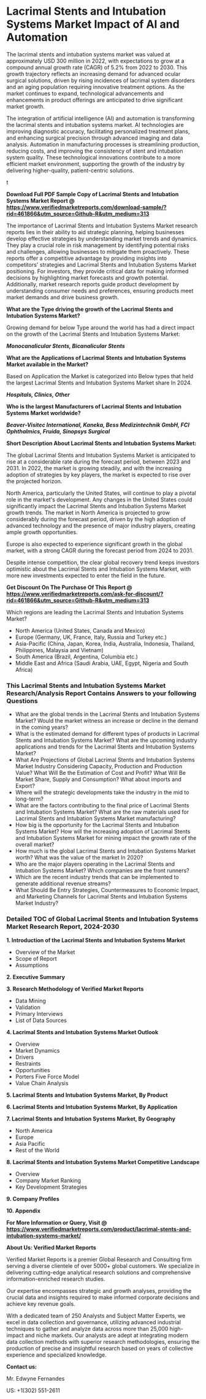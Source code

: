 <meta name="title" content="Global Lacrimal Stents and Intubation Systems Market Impact of AI and Automation"><meta name="description" content="The lacrimal stents and intubation systems market was valued at approximately USD 300 million in 2022, with expectations to grow at a compound annual growth rate (CAGR"><meta name="title" content="Lacrimal Stents and Intubation Systems Market Size, Share, Scope, Trends, Growth, Opportunities, Analysis, Forecast"><h1>Lacrimal Stents and Intubation Systems Market Impact of AI and Automation</h1><p>The lacrimal stents and intubation systems market was valued at approximately USD 300 million in 2022, with expectations to grow at a compound annual growth rate (CAGR) of 5.2% from 2022 to 2030. This growth trajectory reflects an increasing demand for advanced ocular surgical solutions, driven by rising incidences of lacrimal system disorders and an aging population requiring innovative treatment options. As the market continues to expand, technological advancements and enhancements in product offerings are anticipated to drive significant market growth.</p><p>The integration of artificial intelligence (AI) and automation is transforming the lacrimal stents and intubation systems market. AI technologies are improving diagnostic accuracy, facilitating personalized treatment plans, and enhancing surgical precision through advanced imaging and data analysis. Automation in manufacturing processes is streamlining production, reducing costs, and improving the consistency of stent and intubation system quality. These technological innovations contribute to a more efficient market environment, supporting the growth of the industry by delivering higher-quality, patient-centric solutions.</p>t</p><p id="" class=""><strong>Download Full PDF Sample Copy of Lacrimal Stents and Intubation Systems Market Report @ <a href="https://www.verifiedmarketreports.com/download-sample/?rid=461866&utm_source=Github-R&utm_medium=313" target="_blank">https://www.verifiedmarketreports.com/download-sample/?rid=461866&utm_source=Github-R&utm_medium=313</a></strong></p><p>The importance of&nbsp;Lacrimal Stents and Intubation Systems Market research reports lies in their ability to aid strategic planning, helping businesses develop effective strategies by understanding market trends and dynamics. They play a crucial role in risk management by identifying potential risks and challenges, allowing businesses to mitigate them proactively. These reports offer a competitive advantage by providing insights into competitors' strategies and Lacrimal Stents and Intubation Systems Market positioning. For investors, they provide critical data for making informed decisions by highlighting market forecasts and growth potential. Additionally, market research reports guide product development by understanding consumer needs and preferences, ensuring products meet market demands and drive business growth.</p><p><strong>What are the&nbsp;Type driving the growth of the Lacrimal Stents and Intubation Systems Market?</strong></p><p id="" class="">Growing demand for below Type around the world has had a direct impact on the growth of the Lacrimal Stents and Intubation Systems Market:</p><em><strong>Monocanalicular Stents, Bicanalicular Stents</strong></em></p><strong>What are the&nbsp;Applications&nbsp;of Lacrimal Stents and Intubation Systems Market available in the Market?</strong></p><p id="" class="">Based on Application the Market is categorized into Below types that held the largest Lacrimal Stents and Intubation Systems Market share In 2024.</p><em><strong>Hospitals, Clinics, Other</strong></em></p><strong>Who is the largest Manufacturers of Lacrimal Stents and Intubation Systems Market worldwide?</strong></p><p><em><strong>Beaver-Visitec International, Kaneka, Bess Medizintechnik GmbH, FCI Ophthalmics, Fruida, Sinopsys Surgical</strong></em></p><p id="" class=""><strong>Short Description About Lacrimal Stents and Intubation Systems Market:</strong></p><p>The global Lacrimal Stents and Intubation Systems Market is anticipated to rise at a considerable rate during the forecast period, between 2023 and 2031. In 2022, the market is growing steadily, and with the increasing adoption of strategies by key players, the market is expected to rise over the projected horizon.</p><p>North America, particularly the United States, will continue to play a pivotal role in the market's development. Any changes in the United States could significantly impact the Lacrimal Stents and Intubation Systems Market growth trends. The market in North America is projected to grow considerably during the forecast period, driven by the high adoption of advanced technology and the presence of major industry players, creating ample growth opportunities.</p><p>Europe is also expected to experience significant growth in the global market, with a strong CAGR during the forecast period from 2024 to 2031.</p><p>Despite intense competition, the clear global recovery trend keeps investors optimistic about the Lacrimal Stents and Intubation Systems Market, with more new investments expected to enter the field in the future.</p><p id="" class=""><strong>Get Discount On The Purchase Of This Report @ <a href="https://www.verifiedmarketreports.com/ask-for-discount/?rid=461866&utm_source=Github-R&utm_medium=313" target="_blank">https://www.verifiedmarketreports.com/ask-for-discount/?rid=461866&utm_source=Github-R&utm_medium=313</a></strong></p>Which regions are leading the Lacrimal Stents and Intubation Systems Market?</p><ul><li>North America (United States, Canada and Mexico)</li><li>Europe (Germany, UK, France, Italy, Russia and Turkey etc.)</li><li>Asia-Pacific (China, Japan, Korea, India, Australia, Indonesia, Thailand, Philippines, Malaysia and Vietnam)</li><li>South America (Brazil, Argentina, Columbia etc.)</li><li>Middle East and Africa (Saudi Arabia, UAE, Egypt, Nigeria and South Africa)</li></ul><h3 id="" class="">This Lacrimal Stents and Intubation Systems Market Research/Analysis Report Contains Answers to your following Questions</h3><ul><li>What are the global trends in the Lacrimal Stents and Intubation Systems Market? Would the market witness an increase or decline in the demand in the coming years?</li><li>What is the estimated demand for different types of products in Lacrimal Stents and Intubation Systems Market? What are the upcoming industry applications and trends for the Lacrimal Stents and Intubation Systems Market?</li><li>What Are Projections of Global Lacrimal Stents and Intubation Systems Market Industry Considering Capacity, Production and Production Value? What Will Be the Estimation of Cost and Profit? What Will Be Market Share, Supply and Consumption? What about imports and Export?</li><li>Where will the strategic developments take the industry in the mid to long-term?</li><li>What are the factors contributing to the final price of Lacrimal Stents and Intubation Systems Market? What are the raw materials used for Lacrimal Stents and Intubation Systems Market manufacturing?</li><li>How big is the opportunity for the Lacrimal Stents and Intubation Systems Market? How will the increasing adoption of Lacrimal Stents and Intubation Systems Market for mining impact the growth rate of the overall market?</li><li>How much is the global Lacrimal Stents and Intubation Systems Market worth? What was the value of the market In 2020?</li><li>Who are the major players operating in the Lacrimal Stents and Intubation Systems Market? Which companies are the front runners?</li><li>Which are the recent industry trends that can be implemented to generate additional revenue streams?</li><li>What Should Be Entry Strategies, Countermeasures to Economic Impact, and Marketing Channels for Lacrimal Stents and Intubation Systems Market Industry?</li></ul><h3 id="" class="">Detailed TOC of Global Lacrimal Stents and Intubation Systems Market Research Report, 2024-2030</h3><p id="" class=""><strong>1. Introduction of the Lacrimal Stents and Intubation Systems Market</strong></p><ul><li>Overview of the Market</li><li>Scope of Report</li><li>Assumptions</li></ul><p id="" class=""><strong>2. Executive Summary</strong></p><p id="" class=""><strong>3. Research Methodology of Verified Market Reports</strong></p><ul><li>Data Mining</li><li>Validation</li><li>Primary Interviews</li><li>List of Data Sources</li></ul><p id="" class=""><strong>4. Lacrimal Stents and Intubation Systems Market Outlook</strong></p><ul><li>Overview</li><li>Market Dynamics</li><li>Drivers</li><li>Restraints</li><li>Opportunities</li><li>Porters Five Force Model</li><li>Value Chain Analysis</li></ul><p id="" class=""><strong>5. Lacrimal Stents and Intubation Systems Market, By Product</strong></p><p id="" class=""><strong>6. Lacrimal Stents and Intubation Systems Market, By Application</strong></p><p id="" class=""><strong>7. Lacrimal Stents and Intubation Systems Market, By Geography</strong></p><ul><li>North America</li><li>Europe</li><li>Asia Pacific</li><li>Rest of the World</li></ul><p id="" class=""><strong>8. Lacrimal Stents and Intubation Systems Market Competitive Landscape</strong></p><ul><li>Overview</li><li>Company Market Ranking</li><li>Key Development Strategies</li></ul><p id="" class=""><strong>9. Company Profiles</strong></p><p id="" class=""><strong>10. Appendix</strong></p><p id="" class=""><strong>For More Information or Query, Visit @ <a href="https://www.verifiedmarketreports.com/product/lacrimal-stents-and-intubation-systems-market/" target="_blank">https://www.verifiedmarketreports.com/product/lacrimal-stents-and-intubation-systems-market/</a></strong></p><p id="" class=""><strong>About Us: Verified Market Reports</strong></p><p id="" class="">Verified Market Reports is a premier Global Research and Consulting firm serving a diverse clientele of over 5000+ global customers. We specialize in delivering cutting-edge analytical research solutions and comprehensive information-enriched research studies.</p><p id="" class="">Our expertise encompasses strategic and growth analyses, providing the crucial data and insights required to make informed corporate decisions and achieve key revenue goals.</p><p id="" class="">With a dedicated team of 250 Analysts and Subject Matter Experts, we excel in data collection and governance, utilizing advanced industrial techniques to gather and analyze data across more than 25,000 high-impact and niche markets. Our analysts are adept at integrating modern data collection methods with superior research methodologies, ensuring the production of precise and insightful research based on years of collective experience and specialized knowledge.</p><p id="" class=""><strong>Contact us:</strong></p><p id="" class="">Mr. Edwyne Fernandes</p><p id="" class="">US: +1(302) 551-2611</p>